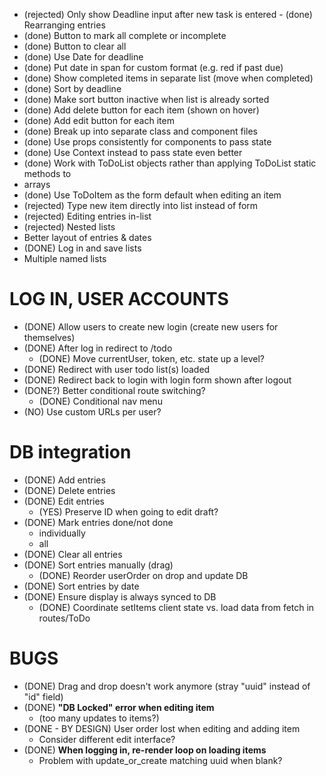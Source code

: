 - (rejected) Only show Deadline input after new task is entered - (done) Rearranging entries
- (done) Button to mark all complete or incomplete
- (done) Button to clear all
- (done) Use Date for deadline
- (done) Put date in span for custom format (e.g. red if past due)
- (done) Show completed items in separate list (move when completed)
- (done) Sort by deadline
- (done) Make sort button inactive when list is already sorted
- (done) Add delete button for each item (shown on hover)
- (done) Add edit button for each item
- (done) Break up into separate class and component files
- (done) Use props consistently for components to pass state
- (done) Use Context instead to pass state even better
- (done) Work with ToDoList objects rather than applying ToDoList static methods to
-  arrays
- (done) Use ToDoItem as the form default when editing an item
- (rejected) Type new item directly into list instead of form
- (rejected) Editing entries in-list
- (rejected) Nested lists
- Better layout of entries & dates
- (DONE) Log in and save lists
- Multiple named lists

# LOG IN, USER ACCOUNTS

- (DONE) Allow users to create new login (create new users for themselves)
- (DONE) After log in redirect to /todo 
    - (DONE) Move currentUser, token, etc. state up a level?
- (DONE) Redirect with user todo list(s) loaded
- (DONE) Redirect back to login with login form shown after logout
- (DONE?) Better conditional route switching?
    - (DONE) Conditional nav menu
- (NO) Use custom URLs per user?

# DB integration

- (DONE) Add entries
- (DONE) Delete entries
- (DONE) Edit entries
    - (YES) Preserve ID when going to edit draft?
- (DONE) Mark entries done/not done    
    - individually
    - all
- (DONE) Clear all entries
- (DONE) Sort entries manually (drag)
    - (DONE) Reorder userOrder on drop and update DB
- (DONE) Sort entries by date
- (DONE) Ensure display is always synced to DB
    - (DONE)  Coordinate setItems client state vs. load data from fetch in routes/ToDo

# BUGS
- (DONE) Drag and drop doesn't work anymore (stray "uuid" instead of "id"
  field)
- (DONE) **"DB Locked" error when editing item**
    - (too many updates to items?)
- (DONE - BY DESIGN) User order lost when editing and adding item 
    - Consider different edit interface?
- (DONE) **When logging in, re-render loop on loading items**
    - Problem with update_or_create matching uuid when blank?
